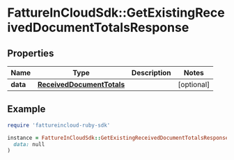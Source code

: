# FattureInCloudSdk::GetExistingReceivedDocumentTotalsResponse

## Properties

| Name | Type | Description | Notes |
| ---- | ---- | ----------- | ----- |
| **data** | [**ReceivedDocumentTotals**](ReceivedDocumentTotals.md) |  | [optional] |

## Example

```ruby
require 'fattureincloud-ruby-sdk'

instance = FattureInCloudSdk::GetExistingReceivedDocumentTotalsResponse.new(
  data: null
)
```

